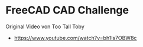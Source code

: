 # FreeCAD CAD Challenge

Original Video von Too Tall Toby

- https://www.youtube.com/watch?v=bh1ls7OBW8c
